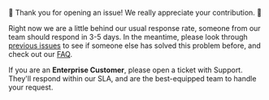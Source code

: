:tada: Thank you for opening an issue! We really appreciate your contribution. :tada:

Right now we are a little behind our usual response rate, someone from our team should respond in 3-5 days. In the meantime, please look through [previous issues]() to see if someone else has solved this problem before, and check out our [FAQ]().

If you are an **Enterprise Customer**, please open a ticket with Support. They'll respond within our SLA, and are the best-equipped team to handle your request.

